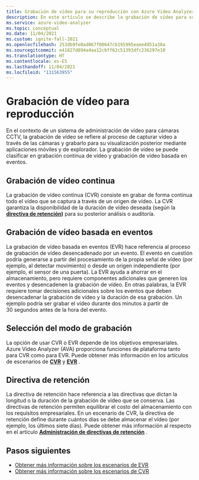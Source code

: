 ```yaml
---
title: Grabación de vídeo para su reproducción con Azure Video Analyzer
description: En este artículo se describe la grabación de vídeo para su reproducción con Azure Video Analyzer.
ms.service: azure-video-analyzer
ms.topic: conceptual
ms.date: 11/04/2021
ms.custom: ignite-fall-2021
ms.openlocfilehash: 253db9fe0ad067f00647cb195995eaee4951a38a
ms.sourcegitcommit: e41827d894a4aa12cbff62c51393dfc236297e10
ms.translationtype: HT
ms.contentlocale: es-ES
ms.lasthandoff: 11/04/2021
ms.locfileid: "131563955"
---
```

# <a name="record-video-for-playback"></a>Grabación de vídeo para reproducción

En el contexto de un sistema de administración de vídeo para cámaras CCTV, la grabación de vídeo se refiere al proceso de capturar vídeo a través de las cámaras y grabarlo para su visualización posterior mediante aplicaciones móviles y de explorador. La grabación de vídeo se puede clasificar en grabación continua de vídeo y grabación de vídeo basada en eventos.

## <a name="continuous-video-recording"></a>Grabación de vídeo continua

La grabación de vídeo continua (CVR) consiste en grabar de forma continua todo el vídeo que se captura a través de un origen de vídeo. La CVR garantiza la disponibilidad de la duración de vídeo deseada (según la **[directiva de retención](#retention-policy))** para su posterior análisis o auditoría.

## <a name="event-based-video-recording"></a>Grabación de vídeo basada en eventos

La grabación de vídeo basada en eventos (EVR) hace referencia al proceso de grabación de vídeo desencadenado por un evento. El evento en cuestión podría generarse a partir del procesamiento de la propia señal de vídeo (por ejemplo, al detectar movimiento) o desde un origen independiente (por ejemplo, el sensor de una puerta). La EVR ayuda a ahorrar en el almacenamiento, pero requiere componentes adicionales que generen los eventos y desencadenen la grabación de vídeo. En otras palabras, la EVR requiere tomar decisiones adicionales sobre los eventos que deben desencadenar la grabación de vídeo y la duración de esa grabación. Un ejemplo podría ser grabar el vídeo durante dos minutos a partir de 30 segundos antes de la hora del evento.

## <a name="choosing-recording-modes"></a>Selección del modo de grabación

La opción de usar CVR o EVR depende de los objetivos empresariales. Azure Video Analyzer (AVA) proporciona funciones de plataforma tanto para CVR como para EVR. Puede obtener más información en los artículos de escenarios de **[CVR](continuous-video-recording.md)** y **[EVR](event-based-video-recording-concept.md)** .

## <a name="retention-policy"></a>Directiva de retención

La directiva de retención hace referencia a las directivas que dictan la longitud o la duración de la grabación de vídeo que se conserva. Las directivas de retención permiten equilibrar el costo del almacenamiento con los requisitos empresariales. En un escenario de CVR, la directiva de retención define durante cuántos días se debe almacenar el vídeo (por ejemplo, los últimos siete días). Puede obtener más información al respecto en el artículo **[Administración de directivas de retención](manage-retention-policy.md)** .

## <a name="next-steps"></a>Pasos siguientes

- [Obtener más información sobre los escenarios de EVR](event-based-video-recording-concept.md)
- [Obtener más información sobre los escenarios de CVR](continuous-video-recording.md)
